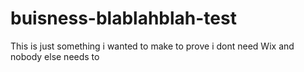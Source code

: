 # buisness-blablahblah-test

This is just something i wanted to make to prove i dont need Wix and nobody else needs to
